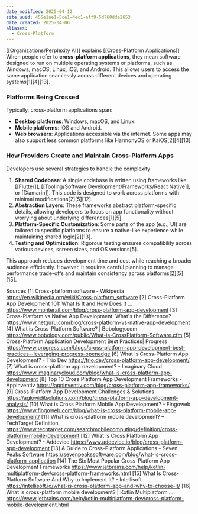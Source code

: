```yaml
---
date_modified: 2025-04-12
site_uuid: 455e1ae1-5ce1-4ec1-aff9-5d760dde2653
date_created: 2025-04-06
aliases:
  - Cross-Platform
---
```


[[Organizations/Perplexity AI]] explains [[Cross-Platform Applications]]
When people refer to **cross-platform applications**, they mean software designed to run on multiple operating systems or platforms, such as Windows, macOS, Linux, iOS, and Android. This allows users to access the same application seamlessly across different devices and operating systems[1][4][13].

### Platforms Being Crossed
Typically, cross-platform applications span:
- **Desktop platforms**: Windows, macOS, and Linux.
- **Mobile platforms**: iOS and Android.
- **Web browsers**: Applications accessible via the internet.
Some apps may also support less common platforms like HarmonyOS or KaiOS[2][4][13].

### How Providers Create and Maintain Cross-Platform Apps
Developers use several strategies to handle the complexity:
1. **Shared Codebase**: A single codebase is written using frameworks like [[Flutter]], [[Tooling/Software Development/Frameworks/React Native]], or [[Xamarin]]. This code is designed to work across platforms with minimal modifications[2][5][12].
2. **Abstraction Layers**: These frameworks abstract platform-specific details, allowing developers to focus on app functionality without worrying about underlying differences[1][5].
3. **Platform-Specific Customization**: Some parts of the app (e.g., UI) are tailored to specific platforms to ensure a native-like experience while maintaining shared logic[2][13].
4. **Testing and Optimization**: Rigorous testing ensures compatibility across various devices, screen sizes, and OS versions[5].

This approach reduces development time and cost while reaching a broader audience efficiently. However, it requires careful planning to manage performance trade-offs and maintain consistency across platforms[2][5][15].

Sources
[1] Cross-platform software - Wikipedia https://en.wikipedia.org/wiki/Cross-platform_software
[2] Cross-Platform App Development 101: What Is It and How Does It ... https://www.monterail.com/blog/cross-platform-app-development
[3] Cross-Platform vs Native App Development: What's the Difference? https://www.netguru.com/blog/cross-platform-vs-native-app-development
[4] What is Cross-Platform Software? | Bobology.com https://www.bobology.com/public/What-is-CrossPlatform-Software.cfm
[5] Cross-Platform Application Development Best Practices| Progress https://www.progress.com/blogs/cross-platform-app-development-best-practices--leveraging-progress-openedge
[6] What Is Cross-Platform App Development? - Trio Dev https://trio.dev/cross-platform-app-development/
[7] What is cross-platform app development? - Imaginary Cloud https://www.imaginarycloud.com/blog/what-is-cross-platform-app-development
[8] Top 10 Cross Platform App Development Frameworks - Appinventiv https://appinventiv.com/blog/cross-platform-app-frameworks/
[9] Cross-Platform App Development Challenges & Solutions https://aglowiditsolutions.com/blog/cross-platform-app-development-analysis/
[10] What is Cross Platform Mobile App Development? - Fingoweb https://www.fingoweb.com/blog/what-is-cross-platform-mobile-app-development/
[11] What is cross-platform mobile development? – TechTarget Definition https://www.techtarget.com/searchmobilecomputing/definition/cross-platform-mobile-development
[12] What is Cross Platform App Development? - Addevice https://www.addevice.io/blog/cross-platform-app-development
[13] A Guide to Cross-Platform Applications - Seven Peaks Software https://sevenpeakssoftware.com/blog/what-is-cross-platform-application
[14] The Six Most Popular Cross-Platform App Development Frameworks https://www.jetbrains.com/help/kotlin-multiplatform-dev/cross-platform-frameworks.html
[15] What Is Cross-Platform Software And Why to Implement It? - Intellisoft https://intellisoft.io/what-is-cross-platform-app-and-why-to-choose-it/
[16] What is cross-platform mobile development? | Kotlin Multiplatform ... https://www.jetbrains.com/help/kotlin-multiplatform-dev/cross-platform-mobile-development.html